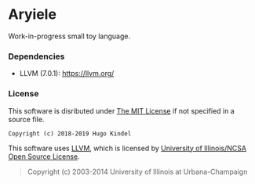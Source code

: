 # Aryiele

Work-in-progress small toy language.

### Dependencies
- LLVM (7.0.1): https://llvm.org/

### License
This software is disributed under [The MIT License](http://opensource.org/licenses/MIT) if not specified in a source file.

    Copyright (c) 2018-2019 Hugo Kindel

This software uses [LLVM](http://llvm.org/), which is licensed by [University of Illinois/NCSA Open Source License](http://opensource.org/licenses/UoI-NCSA.php).

> Copyright (c) 2003-2014 University of Illinois at Urbana-Champaign